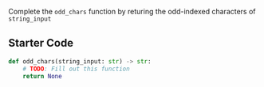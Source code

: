 Complete the `odd_chars` function by returing the odd-indexed characters of `string_input`

## Starter Code

```python
def odd_chars(string_input: str) -> str:
    # TODO: Fill out this function
    return None
```
